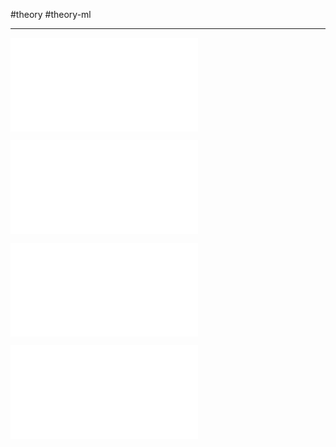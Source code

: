  #theory #theory-ml
 
---
![18.1. Структура программы](2.%20Theory/Машинное%20обучение/Рекурентные%20нейронные%20сети/18.%20Реализация%20анализа%20символьных%20последовательностей/18.1.%20Структура%20программы.md)

![18.2. Подготовка выборки](2.%20Theory/Машинное%20обучение/Рекурентные%20нейронные%20сети/18.%20Реализация%20анализа%20символьных%20последовательностей/18.2.%20Подготовка%20выборки.md)

![18.3. Работа с НС](2.%20Theory/Машинное%20обучение/Рекурентные%20нейронные%20сети/18.%20Реализация%20анализа%20символьных%20последовательностей/18.3.%20Работа%20с%20НС.md)

![18. Програмный код](2.%20Theory/Машинное%20обучение/Рекурентные%20нейронные%20сети/18.%20Реализация%20анализа%20символьных%20последовательностей/18.%20Програмный%20код.md)